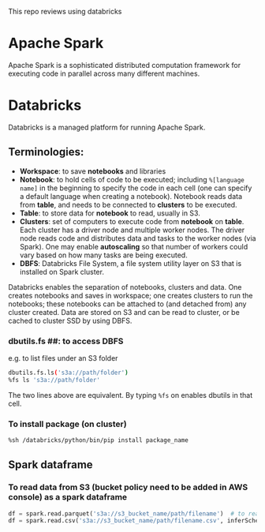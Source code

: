This repo reviews using databricks

# Apache Spark

Apache Spark is a sophisticated distributed computation framework for executing code in parallel across many different machines. 

# Databricks

Databricks is a managed platform for running Apache Spark. 

## Terminologies:

 - **Workspace**: to save **notebooks** and libraries
 - **Notebook**: to hold cells of code to be executed; including `%[language name]` in the beginning to specify the code in each cell (one can specify a default language when creating a notebook). 
 Notebook reads data from **table**, and needs to be connected to **clusters** to be executed.
 - **Table**: to store data for **notebook** to read, usually in S3.
 - **Clusters**: set of computers to execute code from **notebook** on **table**. Each cluster has a driver node and multiple worker nodes. The driver node reads code and distributes data and tasks to the worker nodes (via Spark). One may enable **autoscaling** so that number of workers could vary based on how many tasks are being executed.
 - **DBFS**: Databricks File System, a file system utility layer on S3 that is installed on Spark cluster. 
 
Databricks enables the separation of notebooks, clusters and data. One creates notebooks and saves in workspace; one creates clusters to run the notebooks; these notebooks can be attached to (and detached from) any cluster created. Data are stored on S3 and can be read to cluster, or be cached to cluster SSD by using DBFS.

### dbutils.fs ##: to access DBFS
e.g. to list files under an S3 folder
```sh
dbutils.fs.ls('s3a://path/folder')
%fs ls 's3a://path/folder'
```
The two lines above are equivalent. By typing ```%fs``` on enables dbutils in that cell.

### To install package (on cluster)

```sh
%sh /databricks/python/bin/pip install package_name
```

## Spark dataframe

### To read data from S3 (bucket policy need to be added in AWS console) as a spark dataframe

```python
df = spark.read.parquet('s3a://s3_bucket_name/path/filename')  # to read parquet
df = spark.read.csv('s3a://s3_bucket_name/path/filename.csv', inferSchema=True, header=True) # to read csv
```
